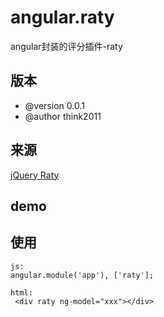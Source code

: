 angular.raty
============

angular封装的评分插件-raty


## 版本
 * @version 0.0.1
 * @author think2011

## 来源
[jQuery Raty](https://github.com/wbotelhos/raty)

## demo


## 使用
```
js:
angular.module('app'), ['raty'];

html:
 <div raty ng-model="xxx"></div>
```
